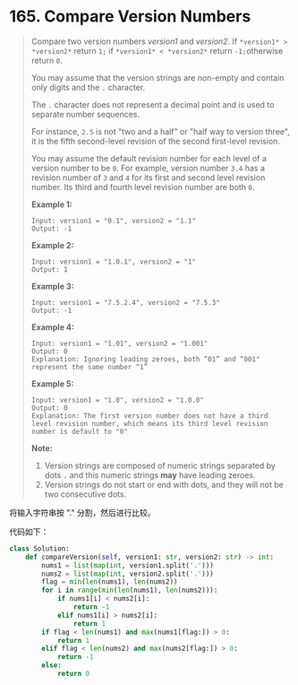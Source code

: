 # 165. Compare Version Numbers

> Compare two version numbers *version1* and *version2*.
> If `*version1* > *version2*` return `1;` if `*version1* < *version2*` return `-1;`otherwise return `0`.
>
> You may assume that the version strings are non-empty and contain only digits and the `.` character.
>
> The `.` character does not represent a decimal point and is used to separate number sequences.
>
> For instance, `2.5` is not "two and a half" or "half way to version three", it is the fifth second-level revision of the second first-level revision.
>
> You may assume the default revision number for each level of a version number to be `0`. For example, version number `3.4` has a revision number of `3` and `4` for its first and second level revision number. Its third and fourth level revision number are both `0`.
>
>  
>
> **Example 1:**
>
> ```
> Input: version1 = "0.1", version2 = "1.1"
> Output: -1
> ```
>
> **Example 2:**
>
> ```
> Input: version1 = "1.0.1", version2 = "1"
> Output: 1
> ```
>
> **Example 3:**
>
> ```
> Input: version1 = "7.5.2.4", version2 = "7.5.3"
> Output: -1
> ```
>
> **Example 4:**
>
> ```
> Input: version1 = "1.01", version2 = "1.001"
> Output: 0
> Explanation: Ignoring leading zeroes, both “01” and “001" represent the same number “1”
> ```
>
> **Example 5:**
>
> ```
> Input: version1 = "1.0", version2 = "1.0.0"
> Output: 0
> Explanation: The first version number does not have a third level revision number, which means its third level revision number is default to "0"
> ```
>
>  
>
> **Note:**
>
> 1. Version strings are composed of numeric strings separated by dots `.` and this numeric strings **may** have leading zeroes.
> 2. Version strings do not start or end with dots, and they will not be two consecutive dots.

将输入字符串按 "." 分割，然后进行比较。

代码如下：

```python
class Solution:
    def compareVersion(self, version1: str, version2: str) -> int:
        nums1 = list(map(int, version1.split('.')))
        nums2 = list(map(int, version2.split('.')))
        flag = min(len(nums1), len(nums2))
        for i in range(min(len(nums1), len(nums2))):
            if nums1[i] < nums2[i]:
                return -1
            elif nums1[i] > nums2[i]:
                return 1
        if flag < len(nums1) and max(nums1[flag:]) > 0:
            return 1
        elif flag < len(nums2) and max(nums2[flag:]) > 0:
            return -1
        else:
            return 0
        
```

